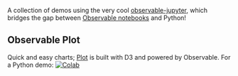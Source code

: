 
A collection of demos using the very cool [observable-jupyter](https://github.com/thomasballinger/observable-jupyter),
which bridges the gap between [Observable notebooks](http://observablehq.com) and Python!

## Observable Plot

Quick and easy charts; 
[Plot](https://observablehq.com/@observablehq/plot) is built with D3 and powered by Observable.
For a Python demo: [![Colab](https://colab.research.google.com/assets/colab-badge.svg)](https://colab.research.google.com/github/pbogden/observable-jupyter-demos/blob/master/notebooks/observable_plot.ipynb)

